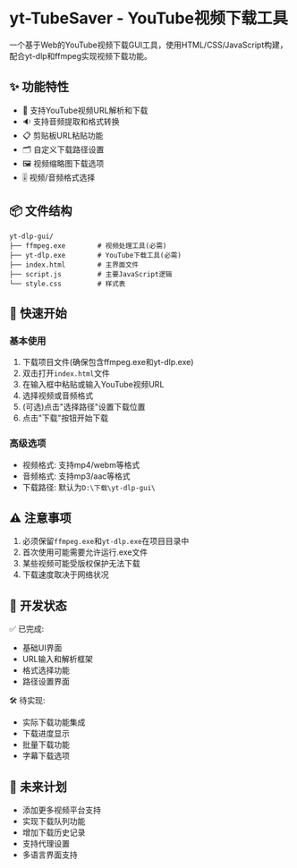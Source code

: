 
# yt-TubeSaver - YouTube视频下载工具


一个基于Web的YouTube视频下载GUI工具，使用HTML/CSS/JavaScript构建，配合yt-dlp和ffmpeg实现视频下载功能。

## ✨ 功能特性

- 🎥 支持YouTube视频URL解析和下载
- 🔉 支持音频提取和格式转换
- 📋 剪贴板URL粘贴功能
- 🗂️ 自定义下载路径设置
- 🖼️ 视频缩略图下载选项
- 🎚️ 视频/音频格式选择

## 📦 文件结构

```
yt-dlp-gui/
├── ffmpeg.exe        # 视频处理工具(必需)
├── yt-dlp.exe        # YouTube下载工具(必需)
├── index.html        # 主界面文件
├── script.js         # 主要JavaScript逻辑
└── style.css         # 样式表
```

## 🚀 快速开始

### 基本使用

1. 下载项目文件(确保包含ffmpeg.exe和yt-dlp.exe)
2. 双击打开`index.html`文件
3. 在输入框中粘贴或输入YouTube视频URL
4. 选择视频或音频格式
5. (可选)点击"选择路径"设置下载位置
6. 点击"下载"按钮开始下载

### 高级选项

- 视频格式: 支持mp4/webm等格式
- 音频格式: 支持mp3/aac等格式
- 下载路径: 默认为`D:\下载\yt-dlp-gui\`

## ⚠️ 注意事项

1. 必须保留`ffmpeg.exe`和`yt-dlp.exe`在项目目录中
2. 首次使用可能需要允许运行.exe文件
3. 某些视频可能受版权保护无法下载
4. 下载速度取决于网络状况

## 🔧 开发状态

✅ 已完成:
- 基础UI界面
- URL输入和解析框架
- 格式选择功能
- 路径设置界面

🛠️ 待实现:
- 实际下载功能集成
- 下载进度显示
- 批量下载功能
- 字幕下载选项

## 🌟 未来计划

- 添加更多视频平台支持
- 实现下载队列功能
- 增加下载历史记录
- 支持代理设置
- 多语言界面支持



